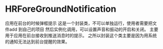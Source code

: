 # HRForeGroundNotification
应用在前台的时候弹框提示
这是一个封装类，不可以单独运行，使用者需要把文件add 到自己的项目 然后实例化调用，可以设置声音和振动的开启和关闭。
主要用于应用在前台接收到推送消息时的提示。
之所以封装这个类主要是因为用系统的通知无法达到前台提醒的效果。


